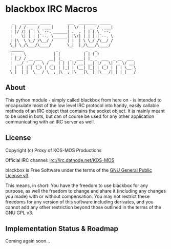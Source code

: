 # blackbox IRC Macros

       _   _______ _____       ___  ________ _____ 
      | | / /  _  /  ___|      |  \/  |  _  /  ___|
      | |/ /| | | \ `--. ______| .  . | | | \ `--. 
      |    \| | | |`--. \______| |\/| | | | |`--. \
      | |\  \ \_/ /\__/ /      | |  | \ \_/ /\__/ /
      \_| \_/\___/\____/       \_|  |_/\___/\____/ 
      ______              _            _   _                 
      | ___ \            | |          | | (_)                
      | |_/ / __ ___   __| |_   _  ___| |_ _  ___  _ __  ___ 
      |  __/ '__/ _ \ / _` | | | |/ __| __| |/ _ \| '_ \/ __|
      | |  | | | (_) | (_| | |_| | (__| |_| | (_) | | | \__ \
      \_|  |_|  \___/ \__,_|\__,_|\___|\__|_|\___/|_| |_|___/

## About

This python module - simply called blackbox from here on - is intended to 
encapsulate most of the low level IRC protocol into handy, easily callable 
methods of an IRC object that contains the socket object.
It is mainly meant to be used in bots, but can of course be used for any 
other application communicating with an IRC server as well.


## License

Copyright (c) Proxy of KOS-MOS Productions 

Official IRC channel: [irc://irc.datnode.net/KOS-MOS](irc://irc.datnode.net/KOS-MOS)

blackbox is Free Software under the terms of the [GNU General Public License 
v3](http://www.gnu.org/licenses/gpl.html).

This means, in short:
You have the freedom to use blackbox for any purpose, as well the 
freedom to change and share it (including any changes you made) with or without 
compensation. You may not restrict these freedoms for any version of this 
software including derivates, and you cannot add any other restriction beyond 
those outlined in the terms of the GNU GPL v3.


## Implementation Status & Roadmap

Coming again soon...

